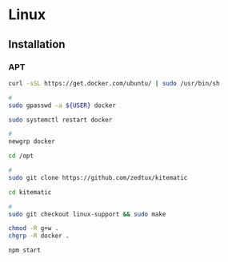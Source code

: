 # Linux

## Installation

### APT

```sh
curl -sSL https://get.docker.com/ubuntu/ | sudo /usr/bin/sh

#
sudo gpasswd -a ${USER} docker
```

```sh
sudo systemctl restart docker

#
newgrp docker
```

```sh
cd /opt

#
sudo git clone https://github.com/zedtux/kitematic
```

```sh
cd kitematic

#
sudo git checkout linux-support && sudo make
```

```sh
chmod -R g+w .
chgrp -R docker .
```

```sh
npm start
```
